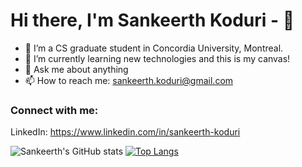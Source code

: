 
# Hi there, I'm Sankeerth Koduri - 👋 

- 🔭 I’m a CS graduate student in Concordia University, Montreal.
- 🌱 I’m currently learning new technologies and this is my canvas!
- 💬 Ask me about anything
- 📫 How to reach me: sankeerth.koduri@gmail.com

### Connect with me:

LinkedIn: https://www.linkedin.com/in/sankeerth-koduri
&nbsp;&nbsp;

![Sankeerth's GitHub stats](https://github-readme-stats.vercel.app/api?username=Sankeerth10&theme=algolia&show_icons=true) [![Top Langs](https://github-readme-stats.vercel.app/api/top-langs/?username=Sankeerth10&layout=compact&theme=algolia)](https://github.com/Sankeerth10/github-readme-stats)


[linkedin]: https://www.linkedin.com/in/sankeerth-koduri/
